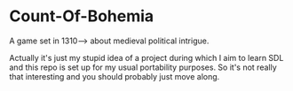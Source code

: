 # Count-Of-Bohemia
A game set in 1310–> about medieval political intrigue.

Actually it's just my stupid idea of a project during which I aim to learn SDL
and this repo is set up for my usual portability purposes. So it's not really
that interesting and you should probably just move along.

